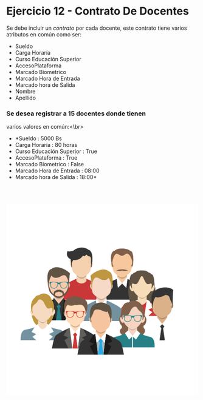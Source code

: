 # Ejercicio 12 - Contrato De Docentes

Se debe incluir un *contrato* por cada docente, este
contrato tiene varios atributos en común como ser:

- Sueldo
- Carga Horaría
- Curso Educación Superior
- AccesoPlataforma
- Marcado Biometrico
- Marcado Hora de Entrada
- Marcado hora de Salida
- Nombre
- Apellido

### Se desea registrar a 15 docentes donde tienen
varios valores en común:<\br>

- *Sueldo : 5000 Bs
- Carga Horaría : 80 horas
- Curso Educación Superior : True
- AccesoPlataforma : True
- Marcado Biometrico : False
- Marcado Hora de Entrada : 08:00
- Marcado hora de Salida : 18:00*

</br>
 </br>
 <p align="center">
    <img src="https://github.com/AleS900/prueba/blob/master/assets/pngwing.com.png" />
 </p>

